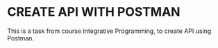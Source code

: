 # CREATE API WITH POSTMAN
This is a task from course Integrative Programming, to create API using Postman.
